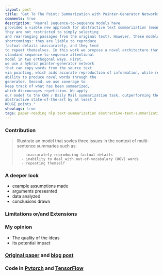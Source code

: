 ```yaml
---
layout: post
title: "Get To The Point: Summarization with Pointer-Generator Networks"
comments: true
description: "Neural sequence-to-sequence models have
provided a viable new approach for abstractive text summarization (meaning
they are not restricted to simply selecting
and rearranging passages from the original text). However, these models have two
shortcomings: they are liable to reproduce
factual details inaccurately, and they tend
to repeat themselves. In this work we propose a novel architecture that augments the
standard sequence-to-sequence attentional
model in two orthogonal ways. First,
we use a hybrid pointer-generator network
that can copy words from the source text
via pointing, which aids accurate reproduction of information, while retaining the
ability to produce novel words through the
generator. Second, we use coverage to
keep track of what has been summarized,
which discourages repetition. We apply
our model to the CNN / Daily Mail summarization task, outperforming the current
abstractive state-of-the-art by at least 2
ROUGE points."
showtags: true
tags: paper-reading nlp text-summarization abstractive-text-summarization
---
```


### Contribution
> Illustrate an model that sovles three issues in the context of multi-sentence summaries such as:
>
> 		- inaccurately reproducing factual details
> 		- inability to deal with out-of-vocabulary (OOV) words
> 		- repeating themself

### A deeper look
- example assumptions made
- arguments presesnted
- data analyzed
- conclusions drawn

### Limitations or/and Extensions

### My opinion
- The quality of the ideas
- Its potential impact

### [Original paper](https://arxiv.org/abs/1704.04368) and [blog post](http://www.abigailsee.com/2017/04/16/taming-rnns-for-better-summarization.html)

### Code in [Pytorch](https://github.com/atulkum/pointer_summarizer) and [TensorFlow](https://github.com/abisee/pointer-generator)
